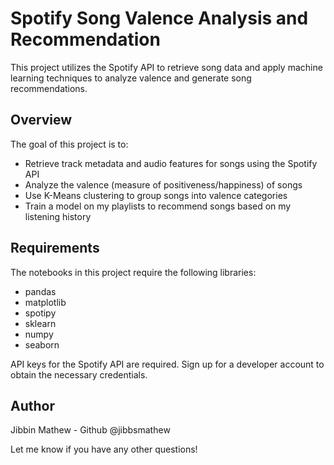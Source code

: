 # Spotify Song Valence Analysis and Recommendation

This project utilizes the Spotify API to retrieve song data and apply machine learning techniques to analyze valence and generate song recommendations.

## Overview

The goal of this project is to:

- Retrieve track metadata and audio features for songs using the Spotify API
- Analyze the valence (measure of positiveness/happiness) of songs
- Use K-Means clustering to group songs into valence categories 
- Train a model on my playlists to recommend songs based on my listening history


## Requirements

The notebooks in this project require the following libraries:

- pandas 
- matplotlib
- spotipy
- sklearn
- numpy
- seaborn

API keys for the Spotify API are required. Sign up for a developer account to obtain the necessary credentials.

## Author

Jibbin Mathew - Github @jibbsmathew

Let me know if you have any other questions!
